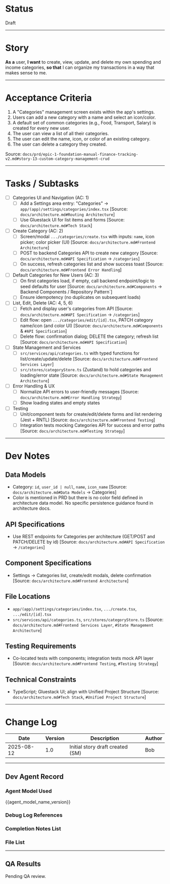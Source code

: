 # Status

Draft

---

# Story

**As a** user,
**I want** to create, view, update, and delete my own spending and income categories,
**so that** I can organize my transactions in a way that makes sense to me.

---

# Acceptance Criteria

1. A "Categories" management screen exists within the app's settings.
2. Users can add a new category with a name and select an icon/color.
3. A default set of common categories (e.g., Food, Transport, Salary) is created for every new user.
4. The user can view a list of all their categories.
5. The user can edit the name, icon, or color of an existing category.
6. The user can delete a category they created.

Source: `docs/prd/epic-1-foundation-manual-finance-tracking-v2.md#story-13-custom-category-management-crud`

---

# Tasks / Subtasks

- [ ] Categories UI and Navigation (AC: 1)
  - [ ] Add a Settings area entry: "Categories" → `app/(app)/settings/categories/index.tsx` [Source: `docs/architecture.md#Routing Architecture`]
  - [ ] Use Gluestack UI for list items and forms [Source: `docs/architecture.md#Tech Stack`]

- [ ] Create Category (AC: 2)
  - [ ] Screen/modal `.../categories/create.tsx` with inputs: `name`, icon picker; color picker (UI) [Source: `docs/architecture.md#Frontend Architecture`]
  - [ ] POST to backend Categories API to create new category [Source: `docs/architecture.md#API Specification` → `/categories`]
  - [ ] On success, refresh categories list and show success toast [Source: `docs/architecture.md#Frontend Error Handling`]

- [ ] Default Categories for New Users (AC: 3)
  - [ ] On first categories load, if empty, call backend endpoint/logic to seed defaults for user [Source: `docs/architecture.md#Components` → Backend Components / Repository Pattern`]
  - [ ] Ensure idempotency (no duplicates on subsequent loads)

- [ ] List, Edit, Delete (AC: 4, 5, 6)
  - [ ] Fetch and display user's categories from API [Source: `docs/architecture.md#API Specification` → `/categories`]
  - [ ] Edit flow: open `.../categories/edit/[id].tsx`, PATCH category name/icon (and color UI) [Source: `docs/architecture.md#Components` & `#API Specification`]
  - [ ] Delete flow: confirmation dialog; DELETE the category; refresh list [Source: `docs/architecture.md#API Specification`]

- [ ] State Management and Services
  - [ ] `src/services/api/categories.ts` with typed functions for list/create/update/delete [Source: `docs/architecture.md#Frontend Services Layer`]
  - [ ] `src/stores/categoryStore.ts` (Zustand) to hold categories and loading/error state [Source: `docs/architecture.md#State Management Architecture`]

- [ ] Error Handling & UX
  - [ ] Normalize API errors to user-friendly messages [Source: `docs/architecture.md#Error Handling Strategy`]
  - [ ] Show loading states and empty states

- [ ] Testing
  - [ ] Unit/component tests for create/edit/delete forms and list rendering (Jest + RNTL) [Source: `docs/architecture.md#Frontend Testing`]
  - [ ] Integration tests mocking Categories API for success and error paths [Source: `docs/architecture.md#Testing Strategy`]

---

# Dev Notes

## Data Models
- Category: `id`, `user_id | null`, `name`, `icon_name` [Source: `docs/architecture.md#Data Models` → Categories]
- Color is mentioned in PRD but there is no color field defined in architecture data model. No specific persistence guidance found in architecture docs.

## API Specifications
- Use REST endpoints for Categories per architecture (GET/POST and PATCH/DELETE by id) [Source: `docs/architecture.md#API Specification` → `/categories`]

## Component Specifications
- Settings → Categories list, create/edit modals, delete confirmation [Source: `docs/architecture.md#Frontend Architecture`]

## File Locations
- `app/(app)/settings/categories/index.tsx`, `.../create.tsx`, `.../edit/[id].tsx`
- `src/services/api/categories.ts`, `src/stores/categoryStore.ts` [Source: `docs/architecture.md#Frontend Services Layer`, `#State Management Architecture`]

## Testing Requirements
- Co-located tests with components; integration tests mock API layer [Source: `docs/architecture.md#Frontend Testing`, `#Testing Strategy`]

## Technical Constraints
- TypeScript; Gluestack UI; align with Unified Project Structure [Source: `docs/architecture.md#Tech Stack`, `#Unified Project Structure`]

---

# Change Log

| Date       | Version | Description                               | Author |
| ---------- | ------- | ----------------------------------------- | ------ |
| 2025-08-12 | 1.0     | Initial story draft created (SM)          | Bob    |

---

## Dev Agent Record

### Agent Model Used
{{agent_model_name_version}}

### Debug Log References

### Completion Notes List

### File List

---

## QA Results

Pending QA review.



